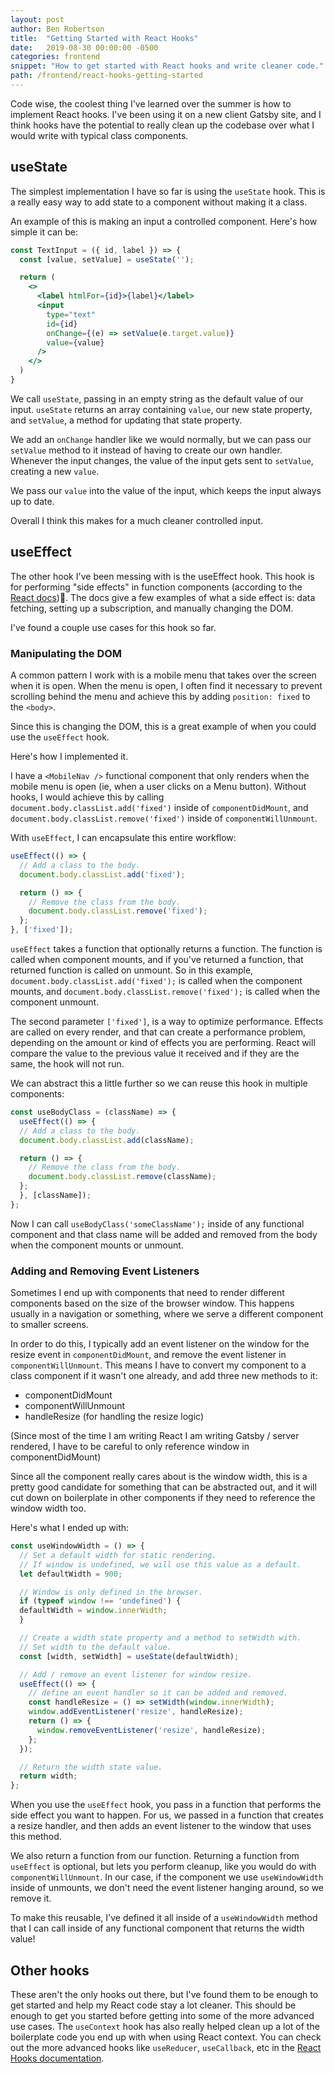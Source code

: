 ```yaml
---
layout: post
author: Ben Robertson
title:  "Getting Started with React Hooks"
date:   2019-08-30 00:00:00 -0500
categories: frontend
snippet: "How to get started with React hooks and write cleaner code."
path: /frontend/react-hooks-getting-started
---
```


Code wise, the coolest thing I've learned over the summer is how to implement React hooks. I've been using it on a new client Gatsby site, and I think hooks have the potential to really clean up the codebase over what I would write with typical class components.

## useState

The simplest implementation I have so far is using the `useState` hook. This is a really easy way to add state to a component without making it a class.

An example of this is making an input a controlled component. Here's how simple it can be:

```jsx
const TextInput = ({ id, label }) => {
  const [value, setValue] = useState('');

  return (
    <>
      <label htmlFor={id}>{label}</label>
      <input
        type="text"
        id={id}
        onChange={(e) => setValue(e.target.value)}
        value={value}
      />
    </>
  )
}
```

We call `useState`, passing in an empty string as the default value of our input. `useState` returns an array containing `value`, our new state property, and `setValue`, a method for updating that state property.

We add an `onChange` handler like we would normally, but we can pass our `setValue` method to it instead of having to create our own handler. Whenever the input changes, the value of the input gets sent to `setValue`, creating a new `value`.

We pass our `value` into the value of the input, which keeps the input always up to date.

Overall I think this makes for a much cleaner controlled input.

## useEffect

The other hook I've been messing with is the useEffect hook. This hook is for performing "side effects" in function components (according to the [React docs](https://reactjs.org/docs/hooks-effect.html)). The docs give a few examples of what a side effect is: data fetching, setting up a subscription, and manually changing the DOM.

I've found a couple use cases for this hook so far.

### Manipulating the DOM

A common pattern I work with is a mobile menu that takes over the screen when it is open. When the menu is open, I often find it necessary to prevent scrolling behind the menu and achieve this by adding `position: fixed` to the `<body>`.

Since this is changing the DOM, this is a great example of when you could use the `useEffect` hook.

Here's how I implemented it.

I have a `<MobileNav />` functional component that only renders when the mobile menu is open (ie, when a user clicks on a Menu button). Without hooks, I would achieve this by calling `document.body.classList.add('fixed')` inside of `componentDidMount`, and `document.body.classList.remove('fixed')` inside of `componentWillUnmount`.

With `useEffect`, I can encapsulate this entire workflow:

```js
useEffect(() => {
  // Add a class to the body.
  document.body.classList.add('fixed');

  return () => {
    // Remove the class from the body.
    document.body.classList.remove('fixed');
  };
}, ['fixed']);
```

`useEffect` takes a function that optionally returns a function. The function is called when component mounts, and if you've returned a function, that returned function is called on unmount. So in this example, `document.body.classList.add('fixed');` is called when the component mounts, and `document.body.classList.remove('fixed');` is called when the component unmount.

The second parameter `['fixed']`, is a way to optimize performance. Effects are called on every render, and that can create a performance problem, depending on the amount or kind of effects you are performing. React will compare the value to the previous value it received and if they are the same, the hook will not run.

We can abstract this a little further so we can reuse this hook in multiple components:

```js
const useBodyClass = (className) => {
  useEffect(() => {
  // Add a class to the body.
  document.body.classList.add(className);

  return () => {
    // Remove the class from the body.
    document.body.classList.remove(className);
  };
  }, [className]);
};
```

Now I can call `useBodyClass('someClassName');` inside of any functional component and that class name will be added and removed from the body when the component mounts or unmount.

### Adding and Removing Event Listeners
Sometimes I end up with components that need to render different components based on the size of the browser window. This happens usually in a navigation or something, where we serve a different component to smaller screens.

In order to do this, I typically add an event listener on the window for the resize event in `componentDidMount`, and remove the event listener in `componentWillUnmount`. This means I have to convert my component to a class component if it wasn't one already, and add three new methods to it:

- componentDidMount
- componentWillUnmount
- handleResize (for handling the resize logic)

(Since most of the time I am writing React I am writing Gatsby / server rendered, I have to be careful to only reference window in componentDidMount)

Since all the component really cares about is the window width, this is a pretty good candidate for something that can be abstracted out, and it will cut down on boilerplate in other components if they need to reference the window width too.

Here's what I ended up with:

```js
const useWindowWidth = () => {
  // Set a default width for static rendering.
  // If window is undefined, we will use this value as a default.
  let defaultWidth = 900;

  // Window is only defined in the browser.
  if (typeof window !== 'undefined') {
  defaultWidth = window.innerWidth;
  }

  // Create a width state property and a method to setWidth with.
  // Set width to the default value.
  const [width, setWidth] = useState(defaultWidth);

  // Add / remove an event listener for window resize.
  useEffect(() => {
    // define an event handler so it can be added and removed.
    const handleResize = () => setWidth(window.innerWidth);
    window.addEventListener('resize', handleResize);
    return () => {
      window.removeEventListener('resize', handleResize);
    };
  });

  // Return the width state value.
  return width;
};

```

When you use the `useEffect` hook, you pass in a function that performs the side effect you want to happen. For us, we passed in a function that creates a resize handler, and then adds an event listener to the window that uses this method.

We also return a function from our function. Returning a function from `useEffect` is optional, but lets you perform cleanup, like you would do with `componentWillUnmount`. In our case, if the component we use `useWindowWidth` inside of unmounts, we don't need the event listener hanging around, so we remove it.

To make this reusable, I've defined it all inside of a `useWindowWidth` method that I can call inside of any functional component that returns the width value!

## Other hooks

These aren't the only hooks out there, but I've found them to be enough to get started and help my React code stay a lot cleaner. This should be enough to get you started before getting into some of the more advanced use cases. The `useContext` hook has also really helped clean up a lot of the boilerplate code you end up with when using React context. You can check out the more advanced hooks like `useReducer`, `useCallback`, etc in the [React Hooks documentation](https://reactjs.org/docs/hooks-reference.html#additional-hooks).
